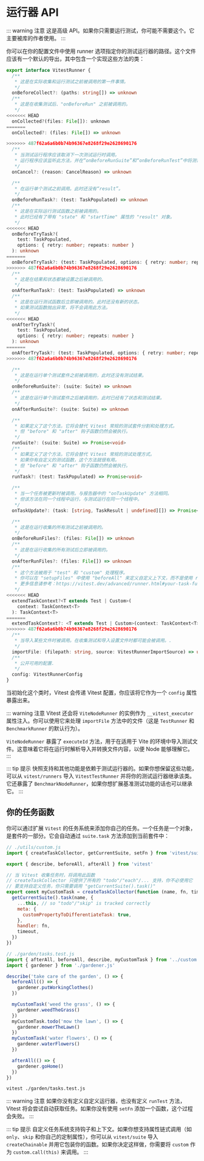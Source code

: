# 运行器 API

::: warning 注意
这是高级 API。如果你只需要运行测试，你可能不需要这个。它主要被库的作者使用。
:::

你可以在你的配置文件中使用 runner 选项指定你的测试运行器的路径。这个文件应该有一个默认的导出，其中包含一个实现这些方法的类：

```ts
export interface VitestRunner {
  /**
   * 这是在实际收集和运行测试之前被调用的第一件事情。
   */
  onBeforeCollect?: (paths: string[]) => unknown
  /**
   * 这是在收集测试后、"onBeforeRun" 之前被调用的。
   */
<<<<<<< HEAD
  onCollected?(files: File[]): unknown
=======
  onCollected?: (files: File[]) => unknown

>>>>>>> 487f62a6a6b0b74b96367e8268f29e2628690176
  /**
   * 当测试运行程序应该取消下一次测试运行时调用。
   * 运行程序应该监听此方法，并在“onBeforeRunSuite”和“onBeforeRunTest”中将测试和套件标记为跳过。
   */
  onCancel?: (reason: CancelReason) => unknown

  /**
   * 在运行单个测试之前调用。此时还没有“result”。
   */
  onBeforeRunTask?: (test: TaskPopulated) => unknown
  /**
   * 这是在实际运行测试函数之前被调用的。
   * 此时已经有了带有 "state" 和 "startTime" 属性的 "result" 对象。
   */
<<<<<<< HEAD
  onBeforeTryTask?(
    test: TaskPopulated,
    options: { retry: number; repeats: number }
  ): unknown
=======
  onBeforeTryTask?: (test: TaskPopulated, options: { retry: number; repeats: number }) => unknown
>>>>>>> 487f62a6a6b0b74b96367e8268f29e2628690176
  /**
   * 这是在结果和状态都被设置之后被调用的。
   */
  onAfterRunTask?: (test: TaskPopulated) => unknown
  /**
   * 这是在运行测试函数后立即被调用的。此时还没有新的状态。
   * 如果测试函数抛出异常，将不会调用此方法。
   */
<<<<<<< HEAD
  onAfterTryTask?(
    test: TaskPopulated,
    options: { retry: number; repeats: number }
  ): unknown
=======
  onAfterTryTask?: (test: TaskPopulated, options: { retry: number; repeats: number }) => unknown
>>>>>>> 487f62a6a6b0b74b96367e8268f29e2628690176

  /**
   * 这是在运行单个测试套件之前被调用的，此时还没有测试结果。
   */
  onBeforeRunSuite?: (suite: Suite) => unknown
  /**
   * 这是在运行单个测试套件之后被调用的，此时已经有了状态和测试结果。
   */
  onAfterRunSuite?: (suite: Suite) => unknown

  /**
   * 如果定义了这个方法，它将会替代 Vitest 常规的测试套件分割和处理方式。
   * 但 "before" 和 "after" 钩子函数仍然会被执行。
   */
  runSuite?: (suite: Suite) => Promise<void>
  /**
   * 如果定义了这个方法，它将会替代 Vitest 常规的测试处理方式。
   * 如果你有自定义的测试函数，这个方法就很有用。
   * 但 "before" 和 "after" 钩子函数仍然会被执行。
   */
  runTask?: (test: TaskPopulated) => Promise<void>

  /**
   * 当一个任务被更新时被调用。与报告器中的 "onTaskUpdate" 方法相同。
   * 但该方法在同一个线程中运行，与测试运行在同一个线程中。
   */
  onTaskUpdate?: (task: [string, TaskResult | undefined][]) => Promise<void>

  /**
   * 这是在运行收集的所有测试之前被调用的。
   */
  onBeforeRunFiles?: (files: File[]) => unknown
  /**
   * 这是在运行收集的所有测试后立即被调用的。
   */
  onAfterRunFiles?: (files: File[]) => unknown
  /**
   * 这个方法被用于 "test" 和 "custom" 处理程序。
   * 你可以在 "setupFiles" 中使用 "beforeAll" 来定义自定义上下文，而不是使用 runner。
   * 更多信息请参考：https://vitest.dev/advanced/runner.html#your-task-function
   */
<<<<<<< HEAD
  extendTaskContext?<T extends Test | Custom>(
    context: TaskContext<T>
  ): TaskContext<T>
=======
  extendTaskContext?: <T extends Test | Custom>(context: TaskContext<T>) => TaskContext<T>
>>>>>>> 487f62a6a6b0b74b96367e8268f29e2628690176
  /**
   * 当导入某些文件时被调用。在收集测试和导入设置文件时都可能会被调用。.
   */
  importFile: (filepath: string, source: VitestRunnerImportSource) => unknown
  /**
   * 公开可用的配置.
   */
  config: VitestRunnerConfig
}
```

当初始化这个类时，Vitest 会传递 Vitest 配置，你应该将它作为一个 `config` 属性暴露出来。

::: warning 注意
Vitest 还会将 `ViteNodeRunner` 的实例作为 `__vitest_executor` 属性注入。你可以使用它来处理 `importFile` 方法中的文件（这是 `TestRunner` 和 `BenchmarkRunner` 的默认行为）。

`ViteNodeRunner` 暴露了 `executeId` 方法，用于在适用于 Vite 的环境中导入测试文件。这意味着它将在运行时解析导入并转换文件内容，以便 Node 能够理解它。
:::

::: tip 提示
快照支持和其他功能是依赖于测试运行器的。如果你想保留这些功能，可以从 `vitest/runners` 导入 `VitestTestRunner` 并将你的测试运行器继承该类。它还暴露了 `BenchmarkNodeRunner`，如果你想扩展基准测试功能的话也可以继承它。
:::

## 你的任务函数

你可以通过扩展 `Vitest` 的任务系统来添加你自己的任务。一个任务是一个对象，是套件的一部分。它会自动通过 `suite.task` 方法添加到当前套件中：

```js
// ./utils/custom.js
import { createTaskCollector, getCurrentSuite, setFn } from 'vitest/suite'

export { describe, beforeAll, afterAll } from 'vitest'

// 当 Vitest 收集任务时，将调用此函数
// createTaskCollector 只提供了所有的 "todo"/"each"/... 支持，你不必使用它
// 要支持自定义任务，你只需要调用 "getCurrentSuite().task()"
export const myCustomTask = createTaskCollector(function (name, fn, timeout) {
  getCurrentSuite().task(name, {
    ...this, // so "todo"/"skip" is tracked correctly
    meta: {
      customPropertyToDifferentiateTask: true,
    },
    handler: fn,
    timeout,
  })
})
```

```js
// ./garden/tasks.test.js
import { afterAll, beforeAll, describe, myCustomTask } from '../custom.js'
import { gardener } from './gardener.js'

describe('take care of the garden', () => {
  beforeAll(() => {
    gardener.putWorkingClothes()
  })

  myCustomTask('weed the grass', () => {
    gardener.weedTheGrass()
  })
  myCustomTask.todo('mow the lawn', () => {
    gardener.mowerTheLawn()
  })
  myCustomTask('water flowers', () => {
    gardener.waterFlowers()
  })

  afterAll(() => {
    gardener.goHome()
  })
})
```

```bash
vitest ./garden/tasks.test.js
```

::: warning 注意
如果你没有定义自定义运行器，也没有定义 `runTest` 方法，Vitest 将会尝试自动获取任务。如果你没有使用 `setFn` 添加一个函数，这个过程会失败。
:::

::: tip 提示
自定义任务系统支持钩子和上下文。如果你想支持属性链式调用（如 `only`、`skip` 和你自己的定制属性），你可以从 `vitest/suite` 导入 `createChainable` 并用它包装你的函数。如果你决定这样做，你需要将 `custom` 作为 `custom.call(this)` 来调用。
:::
